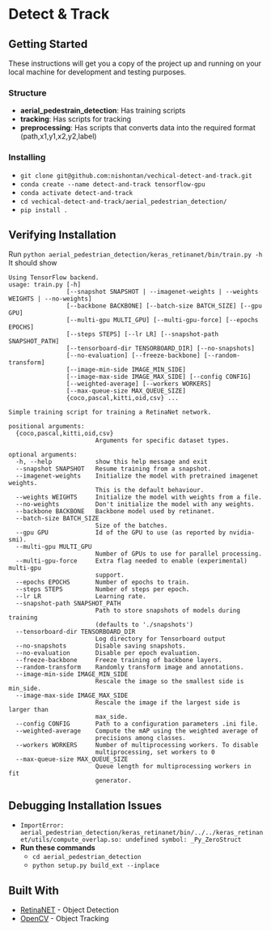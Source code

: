 # Detect & Track


## Getting Started

These instructions will get you a copy of the project up and running on your local machine for development and testing purposes. 

### Structure
- **aerial_pedestrain_detection**: Has training scripts 
- **tracking**: Has scripts for tracking 
- **preprocessing**: Has scripts that converts data into the required format (path,x1,y1,x2,y2,label)


### Installing
- `git clone git@github.com:nishontan/vechical-detect-and-track.git`
- `conda create --name detect-and-track tensorflow-gpu`
- `conda activate detect-and-track`
- `cd vechical-detect-and-track/aerial_pedestrian_detection/`
- `pip install .`


## Verifying Installation
Run `python aerial_pedestrian_detection/keras_retinanet/bin/train.py -h`
It should show
```
Using TensorFlow backend.
usage: train.py [-h]
                [--snapshot SNAPSHOT | --imagenet-weights | --weights WEIGHTS | --no-weights]
                [--backbone BACKBONE] [--batch-size BATCH_SIZE] [--gpu GPU]
                [--multi-gpu MULTI_GPU] [--multi-gpu-force] [--epochs EPOCHS]
                [--steps STEPS] [--lr LR] [--snapshot-path SNAPSHOT_PATH]
                [--tensorboard-dir TENSORBOARD_DIR] [--no-snapshots]
                [--no-evaluation] [--freeze-backbone] [--random-transform]
                [--image-min-side IMAGE_MIN_SIDE]
                [--image-max-side IMAGE_MAX_SIDE] [--config CONFIG]
                [--weighted-average] [--workers WORKERS]
                [--max-queue-size MAX_QUEUE_SIZE]
                {coco,pascal,kitti,oid,csv} ...

Simple training script for training a RetinaNet network.

positional arguments:
  {coco,pascal,kitti,oid,csv}
                        Arguments for specific dataset types.

optional arguments:
  -h, --help            show this help message and exit
  --snapshot SNAPSHOT   Resume training from a snapshot.
  --imagenet-weights    Initialize the model with pretrained imagenet weights.
                        This is the default behaviour.
  --weights WEIGHTS     Initialize the model with weights from a file.
  --no-weights          Don't initialize the model with any weights.
  --backbone BACKBONE   Backbone model used by retinanet.
  --batch-size BATCH_SIZE
                        Size of the batches.
  --gpu GPU             Id of the GPU to use (as reported by nvidia-smi).
  --multi-gpu MULTI_GPU
                        Number of GPUs to use for parallel processing.
  --multi-gpu-force     Extra flag needed to enable (experimental) multi-gpu
                        support.
  --epochs EPOCHS       Number of epochs to train.
  --steps STEPS         Number of steps per epoch.
  --lr LR               Learning rate.
  --snapshot-path SNAPSHOT_PATH
                        Path to store snapshots of models during training
                        (defaults to './snapshots')
  --tensorboard-dir TENSORBOARD_DIR
                        Log directory for Tensorboard output
  --no-snapshots        Disable saving snapshots.
  --no-evaluation       Disable per epoch evaluation.
  --freeze-backbone     Freeze training of backbone layers.
  --random-transform    Randomly transform image and annotations.
  --image-min-side IMAGE_MIN_SIDE
                        Rescale the image so the smallest side is min_side.
  --image-max-side IMAGE_MAX_SIDE
                        Rescale the image if the largest side is larger than
                        max_side.
  --config CONFIG       Path to a configuration parameters .ini file.
  --weighted-average    Compute the mAP using the weighted average of
                        precisions among classes.
  --workers WORKERS     Number of multiprocessing workers. To disable
                        multiprocessing, set workers to 0
  --max-queue-size MAX_QUEUE_SIZE
                        Queue length for multiprocessing workers in fit
                        generator.
```


## Debugging Installation Issues
- `ImportError: aerial_pedestrian_detection/keras_retinanet/bin/../../keras_retinanet/utils/compute_overlap.so: undefined symbol: _Py_ZeroStruct`
- **Run these commands**
	- `cd aerial_pedestrian_detection`
	- `python setup.py build_ext --inplace`
	



## Built With

* [RetinaNET](https://github.com/priya-dwivedi/aerial_pedestrian_detection) - Object Detection
* [OpenCV](https://opencv-python-tutroals.readthedocs.io/en/latest/py_tutorials/py_tutorials.html) - Object Tracking






